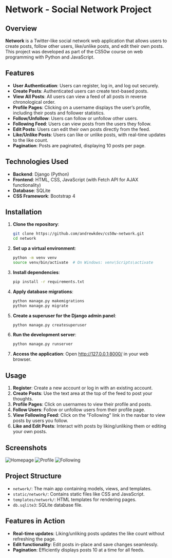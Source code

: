# Network - Social Network Project

## Overview
**Network** is a Twitter-like social network web application that allows users to create posts, follow other users, like/unlike posts, and edit their own posts. This project was developed as part of the CS50w course on web programming with Python and JavaScript.

## Features
- **User Authentication**: Users can register, log in, and log out securely.
- **Create Posts**: Authenticated users can create text-based posts.
- **View All Posts**: All users can view a feed of all posts in reverse chronological order.
- **Profile Pages**: Clicking on a username displays the user’s profile, including their posts and follower statistics.
- **Follow/Unfollow**: Users can follow or unfollow other users.
- **Following Feed**: Users can view posts from the users they follow.
- **Edit Posts**: Users can edit their own posts directly from the feed.
- **Like/Unlike Posts**: Users can like or unlike posts, with real-time updates to the like count.
- **Pagination**: Posts are paginated, displaying 10 posts per page.

## Technologies Used
- **Backend**: Django (Python)
- **Frontend**: HTML, CSS, JavaScript (with Fetch API for AJAX functionality)
- **Database**: SQLite
- **CSS Framework**: Bootstrap 4

## Installation
1. **Clone the repository**:
   ```bash
   git clone https://github.com/andrewkdev/cs50w-network.git
   cd network
   ```
2. **Set up a virtual environment**:
   ```bash
   python -m venv venv
   source venv/bin/activate  # On Windows: venv\Scripts\activate
   ```
3. **Install dependencies**:
   ```bash
   pip install -r requirements.txt
   ```
4. **Apply database migrations**:
   ```bash
   python manage.py makemigrations
   python manage.py migrate
   ```
5. **Create a superuser for the Django admin panel**:
   ```bash
   python manage.py createsuperuser
   ```
6. **Run the development server**:
   ```bash
   python manage.py runserver
   ```
7. **Access the application**: Open http://127.0.0.1:8000/ in your web browser.

## Usage
1. **Register**: Create a new account or log in with an existing account.
2. **Create Posts**: Use the text area at the top of the feed to post your thoughts.
3. **Profile Pages**: Click on usernames to view their profile and posts.
4. **Follow Users**: Follow or unfollow users from their profile page.
5. **View Following Feed**: Click on the "Following" link in the navbar to view posts by users you follow.
6. **Like and Edit Posts**: Interact with posts by liking/unliking them or editing your own posts.

## Screenshots
![Homepage](https://github.com/user-attachments/assets/493c3879-9a0d-479d-a4b3-2ff899ec1d3f)
![Profile](https://github.com/user-attachments/assets/fd0d00b4-e296-4f81-b9cc-d2905fb8c6a0)
![Following](https://github.com/user-attachments/assets/70610bf5-848e-4e30-8ad1-3e92fe235f0a)

## Project Structure
- `network/`: The main app containing models, views, and templates.
- `static/network/`: Contains static files like CSS and JavaScript.
- `templates/network/`: HTML templates for rendering pages.
- `db.sqlite3`: SQLite database file.

## Features in Action
- **Real-time updates**: Liking/unliking posts updates the like count without refreshing the page.
- **Edit functionality**: Edit posts in-place and save changes seamlessly.
- **Pagination**: Efficiently displays posts 10 at a time for all feeds.
